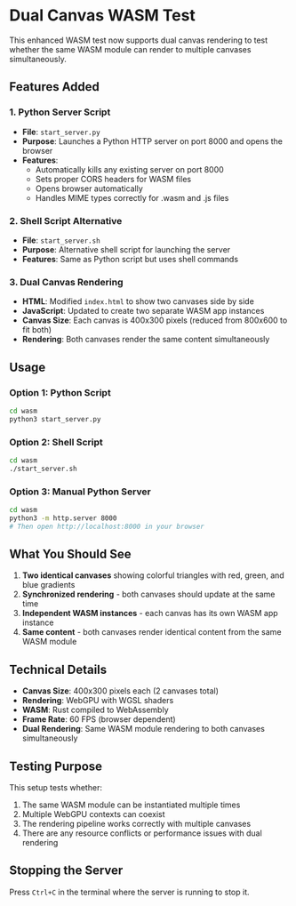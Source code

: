 # Dual Canvas WASM Test

This enhanced WASM test now supports dual canvas rendering to test whether the same WASM module can render to multiple canvases simultaneously.

## Features Added

### 1. Python Server Script
- **File**: `start_server.py`
- **Purpose**: Launches a Python HTTP server on port 8000 and opens the browser
- **Features**:
  - Automatically kills any existing server on port 8000
  - Sets proper CORS headers for WASM files
  - Opens browser automatically
  - Handles MIME types correctly for .wasm and .js files

### 2. Shell Script Alternative
- **File**: `start_server.sh`
- **Purpose**: Alternative shell script for launching the server
- **Features**: Same as Python script but uses shell commands

### 3. Dual Canvas Rendering
- **HTML**: Modified `index.html` to show two canvases side by side
- **JavaScript**: Updated to create two separate WASM app instances
- **Canvas Size**: Each canvas is 400x300 pixels (reduced from 800x600 to fit both)
- **Rendering**: Both canvases render the same content simultaneously

## Usage

### Option 1: Python Script
```bash
cd wasm
python3 start_server.py
```

### Option 2: Shell Script
```bash
cd wasm
./start_server.sh
```

### Option 3: Manual Python Server
```bash
cd wasm
python3 -m http.server 8000
# Then open http://localhost:8000 in your browser
```

## What You Should See

1. **Two identical canvases** showing colorful triangles with red, green, and blue gradients
2. **Synchronized rendering** - both canvases should update at the same time
3. **Independent WASM instances** - each canvas has its own WASM app instance
4. **Same content** - both canvases render identical content from the same WASM module

## Technical Details

- **Canvas Size**: 400x300 pixels each (2 canvases total)
- **Rendering**: WebGPU with WGSL shaders
- **WASM**: Rust compiled to WebAssembly
- **Frame Rate**: 60 FPS (browser dependent)
- **Dual Rendering**: Same WASM module rendering to both canvases simultaneously

## Testing Purpose

This setup tests whether:
1. The same WASM module can be instantiated multiple times
2. Multiple WebGPU contexts can coexist
3. The rendering pipeline works correctly with multiple canvases
4. There are any resource conflicts or performance issues with dual rendering

## Stopping the Server

Press `Ctrl+C` in the terminal where the server is running to stop it.
